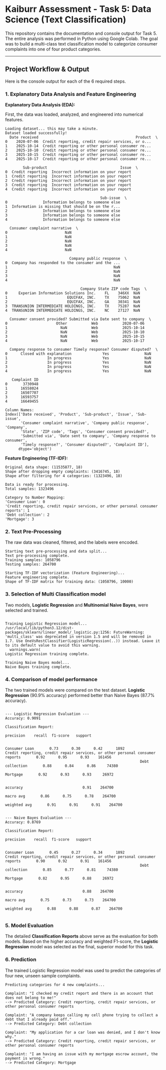 # Kaiburr Assessment - Task 5: Data Science (Text Classification)

This repository contains the documentation and console output for Task 5. The entire analysis was performed in Python using Google Colab. The goal was to build a multi-class text classification model to categorize consumer complaints into one of four product categories.

---

## Project Workflow & Output

Here is the console output for each of the 6 required steps.

### 1. Explanatory Data Analysis and Feature Engineering

**Explanatory Data Analysis (EDA):**

First, the data was loaded, analyzed, and engineered into numerical features.

```
Loading dataset... this may take a minute.
Dataset loaded successfully!
  Date received                                            Product  \
0    2020-07-06  Credit reporting, credit repair services, or o...   
1    2025-10-14  Credit reporting or other personal consumer re...   
2    2025-10-10  Credit reporting or other personal consumer re...   
3    2025-10-15  Credit reporting or other personal consumer re...   
4    2025-10-17  Credit reporting or other personal consumer re...   

        Sub-product                                 Issue  \
0  Credit reporting  Incorrect information on your report   
1  Credit reporting  Incorrect information on your report   
2  Credit reporting  Incorrect information on your report   
3  Credit reporting  Incorrect information on your report   
4  Credit reporting  Incorrect information on your report   

                                           Sub-issue  \
0                Information belongs to someone else   
1  Information is missing that should be on the r...   
2                Information belongs to someone else   
3                Information belongs to someone else   
4                Information belongs to someone else   

  Consumer complaint narrative  \
0                          NaN   
1                          NaN   
2                          NaN   
3                          NaN   
4                          NaN   

                             Company public response  \
0  Company has responded to the consumer and the ...   
1                                                NaN   
2                                                NaN   
3                                                NaN   
4                                                NaN   

                                  Company State ZIP code Tags  \
0     Experian Information Solutions Inc.    FL    346XX  NaN   
1                           EQUIFAX, INC.    TX    75062  NaN   
2                           EQUIFAX, INC.    GA    30341  NaN   
3  TRANSUNION INTERMEDIATE HOLDINGS, INC.    TX    75287  NaN   
4  TRANSUNION INTERMEDIATE HOLDINGS, INC.    NC    27127  NaN   

  Consumer consent provided? Submitted via Date sent to company  \
0                      Other           Web           2020-07-06   
1                        NaN           Web           2025-10-14   
2                        NaN           Web           2025-10-10   
3                        NaN           Web           2025-10-15   
4                        NaN           Web           2025-10-17   

  Company response to consumer Timely response? Consumer disputed?  \
0      Closed with explanation              Yes                NaN   
1                  In progress              Yes                NaN   
2                  In progress              Yes                NaN   
3                  In progress              Yes                NaN   
4                  In progress              Yes                NaN   

   Complaint ID  
0       3730948  
1      16558024  
2      16507707  
3      16593757  
4      16649455  

Column Names:
Index(['Date received', 'Product', 'Sub-product', 'Issue', 'Sub-issue',
       'Consumer complaint narrative', 'Company public response', 'Company',
       'State', 'ZIP code', 'Tags', 'Consumer consent provided?',
       'Submitted via', 'Date sent to company', 'Company response to consumer',
       'Timely response?', 'Consumer disputed?', 'Complaint ID'],
      dtype='object')

```
**Feature Engineering (TF-IDF):**
```
Original data shape: (11535877, 18)
Shape after dropping empty complaints: (3416745, 18)
Shape after filtering for 4 categories: (1323496, 18)

Data is ready for processing.
Total samples: 1323496

Category to Number Mapping:
'Consumer Loan': 0
'Credit reporting, credit repair services, or other personal consumer reports': 1
'Debt collection': 2
'Mortgage': 3

```

### 2. Text Pre-Processing

The raw data was cleaned, filtered, and the labels were encoded.
```
Starting text pre-processing and data split...
Text pre-processing complete.
Training samples: 1058796
Testing samples: 264700

Starting TF-IDF vectorization (Feature Engineering)...
Feature engineering complete.
Shape of TF-IDF matrix for training data: (1058796, 10000)

```

### 3. Selection of Multi Classification model

Two models, **Logistic Regression** and **Multinomial Naive Bayes**, were selected and trained.

```

Training Logistic Regression model...
/usr/local/lib/python3.12/dist-packages/sklearn/linear_model/_logistic.py:1256: FutureWarning: 'multi_class' was deprecated in version 1.5 and will be removed in 1.7. Use OneVsRestClassifier(LogisticRegression(..)) instead. Leave it to its default value to avoid this warning.
  warnings.warn(
Logistic Regression training complete.

Training Naive Bayes model...
Naive Bayes training complete.

```

### 4. Comparison of model performance

The two trained models were compared on the test dataset. **Logistic Regression** (90.9% accuracy) performed better than Naive Bayes (87.7% accuracy).

```

--- Logistic Regression Evaluation ---
Accuracy: 0.9091

Classification Report:
                                                                              precision    recall  f1-score   support

                                                               Consumer Loan       0.73      0.30      0.42      1892
Credit reporting, credit repair services, or other personal consumer reports       0.92      0.95      0.93    161456
                                                             Debt collection       0.88      0.84      0.86     74380
                                                                    Mortgage       0.92      0.93      0.93     26972

                                                                    accuracy                           0.91    264700
                                                                   macro avg       0.86      0.75      0.78    264700
                                                                weighted avg       0.91      0.91      0.91    264700


--- Naive Bayes Evaluation ---
Accuracy: 0.8769

Classification Report:
                                                                              precision    recall  f1-score   support

                                                               Consumer Loan       0.45      0.27      0.34      1892
Credit reporting, credit repair services, or other personal consumer reports       0.90      0.92      0.91    161456
                                                             Debt collection       0.85      0.77      0.81     74380
                                                                    Mortgage       0.82      0.95      0.88     26972

                                                                    accuracy                           0.88    264700
                                                                   macro avg       0.75      0.73      0.73    264700
                                                                weighted avg       0.88      0.88      0.87    264700


```

### 5. Model Evaluation

The detailed **Classification Reports** above serve as the evaluation for both models. Based on the higher accuracy and weighted F1-score, the **Logistic Regression** model was selected as the final, superior model for this task.

### 6. Prediction

The trained Logistic Regression model was used to predict the categories of four new, unseen sample complaints.

```
Predicting categories for 4 new complaints...

Complaint: "I checked my credit report and there is an account that does not belong to me!"
--> Predicted Category: Credit reporting, credit repair services, or other personal consumer reports

Complaint: "A company keeps calling my cell phone trying to collect a debt that I already paid off."
--> Predicted Category: Debt collection

Complaint: "My application for a car loan was denied, and I don't know why."
--> Predicted Category: Credit reporting, credit repair services, or other personal consumer reports

Complaint: "I am having an issue with my mortgage escrow account, the payment is wrong."
--> Predicted Category: Mortgage

```

